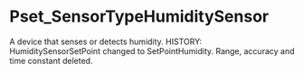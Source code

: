 # Pset_SensorTypeHumiditySensor

A device that senses or detects humidity. HISTORY: HumiditySensorSetPoint changed to SetPointHumidity. Range, accuracy and time constant deleted.
